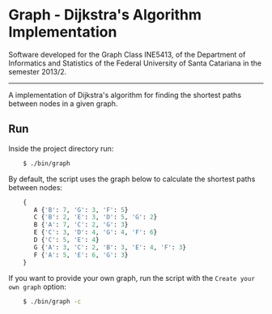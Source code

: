Graph - Dijkstra's Algorithm Implementation
=====

Software developed for the Graph Class INE5413, of the Department of Informatics and Statistics of the Federal University of Santa Catariana in the semester 2013/2.

-----

A implementation of Dijkstra's algorithm for finding the shortest paths between nodes in a given graph.

## Run

Inside the project directory run: 

```bash
    $ ./bin/graph
```

By default, the script uses the graph below to calculate the shortest paths between nodes:

```python
    {
       A {'B': 7, 'G': 3, 'F': 5}
       C {'B': 2, 'E': 3, 'D': 5, 'G': 2}
       B {'A': 7, 'C': 2, 'G': 3}
       E {'C': 3, 'D': 4, 'G': 4, 'F': 6}
       D {'C': 5, 'E': 4}
       G {'A': 3, 'C': 2, 'B': 3, 'E': 4, 'F': 3}
       F {'A': 5, 'E': 6, 'G': 3}
    }
```

If you want to provide your own graph, run the script with the `Create your own graph` option:

```bash
    $ ./bin/graph -c
```
